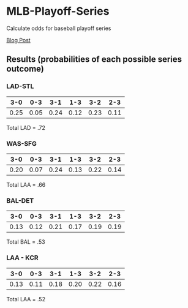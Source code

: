 MLB-Playoff-Series
==================

Calculate odds for baseball playoff series

[Blog Post](http://www.feelinkindablue.com/2014/09/dodgers-chances-against-cardinals-in.html)



## Results (probabilities of each possible series outcome)

### LAD-STL
| 3-0   |  0-3   |  3-1    |  1-3   |    3-2  |    2-3 |
|-------|--------|---------|--------|---------|--------|
|0.25   | 0.05   | 0.24    | 0.12   | 0.23    |  0.11  |

Total LAD = .72

### WAS-SFG

| 3-0 |    0-3   |      3-1  |      1-3  |      3-2  |    2-3 |
|-----|----------|-----------|-----------|-----------|--------|
|0.20 |  0.07    |  0.24     | 0.13      | 0.22      |  0.14  |

Total LAA = .66

### BAL-DET

| 3-0 |    0-3   |      3-1  |      1-3  |      3-2  |    2-3 |
|-----|----------|-----------|-----------|-----------|--------|
|0.13 |  0.12    |  0.21     | 0.17      | 0.19      |  0.19  |

Total BAL = .53

### LAA - KCR

| 3-0 |    0-3   |      3-1  |      1-3  |      3-2  |    2-3 |
|-----|----------|-----------|-----------|-----------|--------|
|0.13 |  0.11    |  0.18     | 0.20      | 0.22      |  0.16  |

Total LAA = .52
